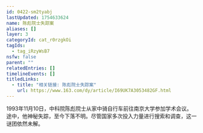 ```yaml
---
id: 0422-sm2tyabj
lastUpdated: 1754633624
name: 陈彪院士失踪案
aliases: []
layer: 3
categoryId: cat_r0rzgkOi
tagIds:
  - tag_iRzyWsB7
nsfw: false
parent: ""
relatedEntries: []
timelineEvents: []
titledLinks:
  - title: "相关链接: 陈彪院士失踪案"
    url: https://www.163.com/dy/article/I69UK7A3053482GF.html
---
```


1993年11月10日，中科院陈彪院士从家中骑自行车前往南京大学参加学术会议。途中，他神秘失踪，至今下落不明。尽管国家多次投入力量进行搜索和调查，这一谜团依然未解。
